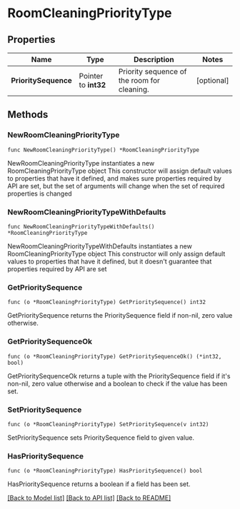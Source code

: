 # RoomCleaningPriorityType

## Properties

Name | Type | Description | Notes
------------ | ------------- | ------------- | -------------
**PrioritySequence** | Pointer to **int32** | Priority sequence of the room for cleaning. | [optional] 

## Methods

### NewRoomCleaningPriorityType

`func NewRoomCleaningPriorityType() *RoomCleaningPriorityType`

NewRoomCleaningPriorityType instantiates a new RoomCleaningPriorityType object
This constructor will assign default values to properties that have it defined,
and makes sure properties required by API are set, but the set of arguments
will change when the set of required properties is changed

### NewRoomCleaningPriorityTypeWithDefaults

`func NewRoomCleaningPriorityTypeWithDefaults() *RoomCleaningPriorityType`

NewRoomCleaningPriorityTypeWithDefaults instantiates a new RoomCleaningPriorityType object
This constructor will only assign default values to properties that have it defined,
but it doesn't guarantee that properties required by API are set

### GetPrioritySequence

`func (o *RoomCleaningPriorityType) GetPrioritySequence() int32`

GetPrioritySequence returns the PrioritySequence field if non-nil, zero value otherwise.

### GetPrioritySequenceOk

`func (o *RoomCleaningPriorityType) GetPrioritySequenceOk() (*int32, bool)`

GetPrioritySequenceOk returns a tuple with the PrioritySequence field if it's non-nil, zero value otherwise
and a boolean to check if the value has been set.

### SetPrioritySequence

`func (o *RoomCleaningPriorityType) SetPrioritySequence(v int32)`

SetPrioritySequence sets PrioritySequence field to given value.

### HasPrioritySequence

`func (o *RoomCleaningPriorityType) HasPrioritySequence() bool`

HasPrioritySequence returns a boolean if a field has been set.


[[Back to Model list]](../README.md#documentation-for-models) [[Back to API list]](../README.md#documentation-for-api-endpoints) [[Back to README]](../README.md)


